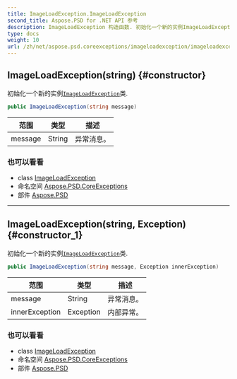 ```yaml
---
title: ImageLoadException.ImageLoadException
second_title: Aspose.PSD for .NET API 参考
description: ImageLoadException 构造函数. 初始化一个新的实例ImageLoadException类.
type: docs
weight: 10
url: /zh/net/aspose.psd.coreexceptions/imageloadexception/imageloadexception/
---
```

## ImageLoadException(string) {#constructor}

初始化一个新的实例[`ImageLoadException`](../)类.

```csharp
public ImageLoadException(string message)
```

| 范围 | 类型 | 描述 |
| --- | --- | --- |
| message | String | 异常消息。 |

### 也可以看看

* class [ImageLoadException](../)
* 命名空间 [Aspose.PSD.CoreExceptions](../../imageloadexception/)
* 部件 [Aspose.PSD](../../../)

---

## ImageLoadException(string, Exception) {#constructor_1}

初始化一个新的实例[`ImageLoadException`](../)类.

```csharp
public ImageLoadException(string message, Exception innerException)
```

| 范围 | 类型 | 描述 |
| --- | --- | --- |
| message | String | 异常消息。 |
| innerException | Exception | 内部异常。 |

### 也可以看看

* class [ImageLoadException](../)
* 命名空间 [Aspose.PSD.CoreExceptions](../../imageloadexception/)
* 部件 [Aspose.PSD](../../../)


